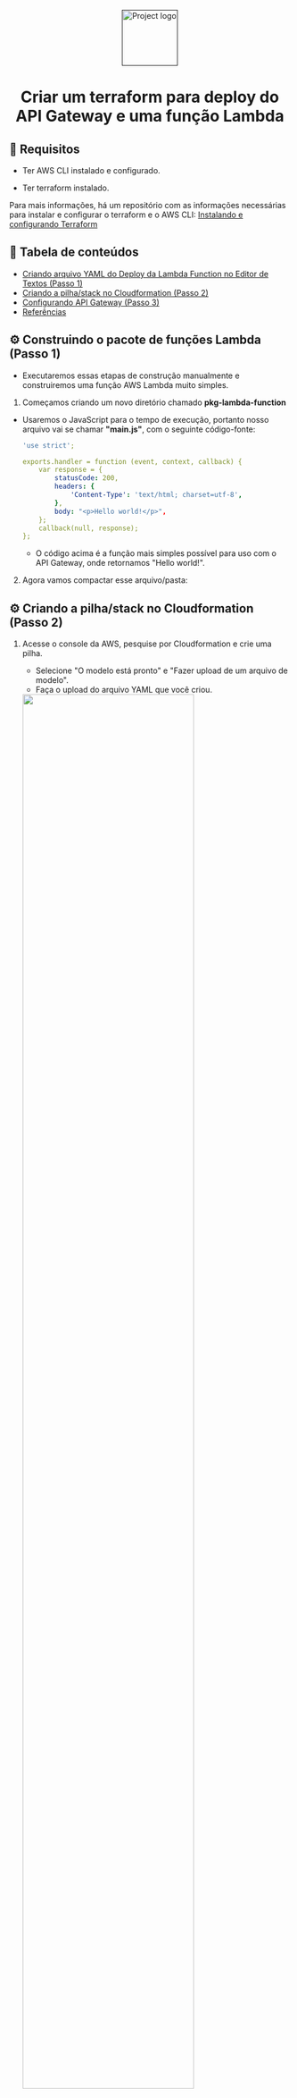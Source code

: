 <p align="center">
  <a href="" rel="noopener">
 <img max-width=400px height=100px src="https://upload.wikimedia.org/wikipedia/commons/thumb/4/45/Logo_CompassoUOL_Positivo.png/1200px-Logo_CompassoUOL_Positivo.png" alt="Project logo"></a>
</p>

<h1 align="center">Criar um terraform para deploy do API Gateway e uma função Lambda</h1> 
<p align="center"><i></i></p>

## 📑 Requisitos

- Ter AWS CLI instalado e configurado.

- Ter terraform instalado.

Para mais informações, há um repositório com as informações necessárias para instalar e configurar o terraform e o AWS CLI: [Instalando e configurando Terraform](https://github.com/CleitonOS/compass-terraform-desafio1)

## 📝 Tabela de conteúdos
- [Criando arquivo YAML do Deploy da Lambda Function no Editor de Textos (Passo 1)](#step1)
- [Criando a pilha/stack no Cloudformation (Passo 2)](#step2)
- [Configurando API Gateway (Passo 3)](#step3)
- [Referências](#documentation)

## ⚙️ Construindo o pacote de funções Lambda (Passo 1)<a name = "step1"></a>

- Executaremos essas etapas de construção manualmente e construiremos uma função AWS Lambda muito simples.

1. Começamos criando um novo diretório chamado **pkg-lambda-function**

- Usaremos o JavaScript para o tempo de execução, portanto nosso arquivo vai se chamar **"main.js"**, com o seguinte código-fonte:

    ```yaml
    'use strict';

    exports.handler = function (event, context, callback) {
        var response = {
            statusCode: 200,
            headers: {
                'Content-Type': 'text/html; charset=utf-8',
            },
            body: "<p>Hello world!</p>",
        };
        callback(null, response);
    };
    ```

    - O código acima é a função mais simples possível para uso com o API Gateway, onde retornamos "Hello world!".

2. Agora vamos compactar esse arquivo/pasta:
    
## ⚙️ Criando a pilha/stack no Cloudformation (Passo 2)<a name = "step2"></a>

1. Acesse o console da AWS, pesquise por Cloudformation e crie uma pilha.
    - Selecione "O modelo está pronto" e "Fazer upload de um arquivo de modelo".
    - Faça o upload do arquivo YAML que você criou.

    <img src="./Screenshots/stack-creation.png" width="80%">

    <br>

2. Dê um nome a pilha:

    <img src="./Screenshots/stack-name.png" width="80%">

    <br>

3. Pule a etapa 3 e siga para a etapa 4

    - Na etapa 4, confirme a caixa de seleção antes de prosseguir com envio da pipeline.

    <img src="./Screenshots/accept-stack.png" width="80%">
    
    <br>

4. Agora se tudo ocorrer bem, serão criados os recursos especificados na pipeline.

    - Espere alguns minutos até que sejam criados os recursos.

    <img src="./Screenshots/resources-creation.png" width="80%">
    
- Recursos criados:

    <img src="./Screenshots/resources.png" width="80%">

    - Caso queira testar o código lambda, clique no ID físico da Lambda Function e faça o teste
    - Talvez você encontre alguns erros ao executar o código lambda, esse código utilizado é apenas um exemplo, fique á vontade para fazer quaisquer alterações no código.

## ⚙️ Configurando API Gateway (Passo 3)<a name = "step3"></a>

- Antes de começarmos, é preciso entender que todas as solicitações recebidas pelo API Gateway devem corresponder a um recurso e método configurados para serem tratados.
- Com isso, vamos anexar o seguinte código ao arquivo **lambda.tf** para definir um recurso de proxy:

    ```yaml
    resource "aws_api_gateway_resource" "proxy" {
      rest_api_id = "${aws_api_gateway_rest_api.example.id}"
      parent_id   = "${aws_api_gateway_rest_api.example.root_resource_id}"
      path_part   = "{proxy+}"
    }

    resource "aws_api_gateway_method" "proxy" {
      rest_api_id   = "${aws_api_gateway_rest_api.example.id}"
      resource_id   = "${aws_api_gateway_resource.proxy.id}"
      http_method   = "ANY"
      authorization = "NONE"
    }
    ```

1. Crie um novo arquivo **api_gateway.tf** no mesmo diretório do **lambda.tf**.

- Vamos começar configurando o objetvo raiz "REST API", da seguinte forma:

    ```yaml
    resource "aws_api_gateway_rest_api" "example" {
      name        = "ServerlessExample"
      description = "Terraform Serverless Application Example"
    }
    ```

    - Essa "API Rest" é o contêiner para todos os outros objetos do API Gateway que criaremos, isso quer dizer que o que for criado estará dentro desse escopo.

2. Configurando para que as soliticações desse método sejam enviadas para a função Lambda definida anteriormente:

    ```yaml
    resource "aws_api_gateway_integration" "lambda" {
      rest_api_id = "${aws_api_gateway_rest_api.example.id}"
      resource_id = "${aws_api_gateway_method.proxy.resource_id}"
      http_method = "${aws_api_gateway_method.proxy.http_method}"

      integration_http_method = "POST"
      type                    = "AWS_PROXY"
      uri                     = "${aws_lambda_function.example.invoke_arn}"
    }
    ```

- O **AWS_PROXY** tipo de integração faz com que o gateway de API chame a API de outro serviço da AWS. Neste caso, ele chamará a API do AWS Lambda para criar uma “invocação” da função Lambda.
- Infelizmente, o recurso proxy não pode corresponder a um caminho vazio na raiz da API. Para lidar com isso, uma configuração semelhante deve ser aplicada ao recurso raiz integrado ao objeto REST API:

    ```yaml
    resource "aws_api_gateway_method" "proxy_root" {
     rest_api_id   = "${aws_api_gateway_rest_api.example.id}"
     resource_id   = "${aws_api_gateway_rest_api.example.root_resource_id}"
     http_method   = "ANY"
     authorization = "NONE"
    }

    esource "aws_api_gateway_integration" "lambda_root" {
     rest_api_id = "${aws_api_gateway_rest_api.example.id}"
     resource_id = "${aws_api_gateway_method.proxy_root.resource_id}"
     http_method = "${aws_api_gateway_method.proxy_root.http_method}"

     integration_http_method = "POST"
     type                    = "AWS_PROXY"
     uri                     = "${aws_lambda_function.example.invoke_arn}"
    }
    ```

3. Criando uma "implantação" do API Gateway para ativar a configuração e expor a API em uma URL que pode ser usada para testes:

    ```yaml
    resource "aws_api_gateway_deployment" "example" {
      depends_on = [
        "aws_api_gateway_integration.lambda",
        "aws_api_gateway_integration.lambda_root",
      ]

      rest_api_id = "${aws_api_gateway_rest_api.example.id}"
      stage_name  = "test"
    }
    ```

- Agora na linha de comando execute **terraform apply**, para criar estes objetos. (Certifique-se de estar na pasta dos arquivos criados do terraform)

    <img src="./Screenshots/result-terraform01.png" width="80%">

    - Recursos criados com sucesso.

4. Para finalizar precisamos permitir que o API Gateway acesse o Lambda.

- Por padrão, quaisquer dos dois serviços da AWS não têm acesso um ao outro, até que o acesso seja explicitamente concedido. Para funções Lambda, o acesso é concedido por meio do recurso **aws_lambda_permission**, que deve ser adicionado ao **lambda.tf** arquivo criado em etapa anterior:

- Vamos adicionar ao **lambda.tf**, este código:

    ```yaml
    resource "aws_lambda_permission" "apigw" {
      statement_id  = "AllowAPIGatewayInvoke"
      action        = "lambda:InvokeFunction"
      function_name = "${aws_lambda_function.example.function_name}"
      principal     = "apigateway.amazonaws.com"

      # The /*/* portion grants access from any method on any resource
      # within the API Gateway "REST API".
      source_arn = "${aws_api_gateway_rest_api.example.execution_arn}/*/*"
    }
    ```

- Para testar a API criada você precisará acessar sua URL de teste. 
- Para facilitar o acesso, adicione a seguinte saída no **lambda.tf**:

    ```yaml
    output "base_url" {
      value = "${aws_api_gateway_deployment.example.invoke_url}"
    }
    ```

- Aplique as alterações na linha de comando com **terraform apply**

- Esse deve ser o resultado:

    <img src="./Screenshots/result-terraform02.png" width="80%">

<br>

- Por fim, acesse a URL que foi retornada pela linha de comando e você verá uma mensagem sendo retornada do código de função do Lambda carregado anteriormente, por meio do endpoint do API Gateway.

    <img src="./Screenshots/api-response.png" width="80%">

### Desafio concluído!

## Referências utilizadas:<a name="documentation"></a>

- [Serverless Applications with AWS Lambda and API Gateway](https://registry.terraform.io/providers/hashicorp/aws/2.34.0/docs/guides/serverless-with-aws-lambda-and-api-gateway)

